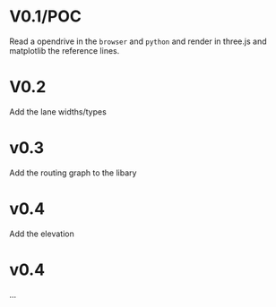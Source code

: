 # V0.1/POC
Read a opendrive in the `browser` and `python` and render in three.js and matplotlib the reference lines.


# V0.2
Add the lane widths/types

# v0.3
Add the routing graph to the libary

# v0.4
Add the elevation

# v0.4
...